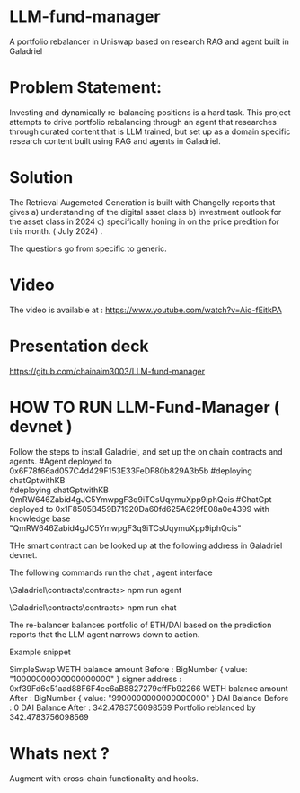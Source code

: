 # LLM-fund-manager

A portfolio rebalancer in Uniswap based on research RAG and agent built in Galadriel

# Problem Statement:
Investing and dynamically re-balancing positions is a hard task. This project attempts to drive portfolio rebalancing through an agent that researches through curated content that is LLM trained, but set up as a domain specific research content built using RAG and agents in Galadriel.

# Solution
The Retrieval Augemeted Generation is built with Changelly reports that gives 
a) understanding of the digital asset class 
b) investment outlook for the asset class in 2024 
c) specifically honing in on the price predition for this month. ( July 2024) . 

The questions go from specific to generic.  

# Video
The video is available at : https://www.youtube.com/watch?v=Aio-fEitkPA

# Presentation deck
https://gitub.com/chainaim3003/LLM-fund-manager

# HOW TO RUN LLM-Fund-Manager ( devnet )
Follow the steps to install Galadriel, and set up the on chain contracts and agents.
#Agent deployed to 0x6F78f66ad057C4d429F153E33FeDF80b829A3b5b
 #deploying chatGptwithKB  
 #deploying chatGptwithKB  QmRW646Zabid4gJC5YmwpgF3q9iTCsUqymuXpp9iphQcis
#ChatGpt deployed to 0x1F8505B459B71920Da60fd625A629fE08a0e4399 with knowledge base "QmRW646Zabid4gJC5YmwpgF3q9iTCsUqymuXpp9iphQcis"

THe smart contract can be looked up at the following address in Galadriel devnet. 

The following commands run the chat , agent interface

\Galadriel\contracts\contracts> npm run agent

\Galadriel\contracts\contracts> npm run chat

The re-balancer balances portfolio of ETH/DAI based on the prediction reports that the LLM agent narrows down to action. 

Example snippet

SimpleSwap
WETH  balance amount Before :  BigNumber { value: "10000000000000000000" }
signer address   :  0xf39Fd6e51aad88F6F4ce6aB8827279cffFb92266
WETH  balance amount After :  BigNumber { value: "9900000000000000000" }
DAI Balance Before : 0
DAI Balance After  : 342.4783756098569
Portfolio reblanced by  342.4783756098569



# Whats next ?
Augment with cross-chain functionality and hooks.


